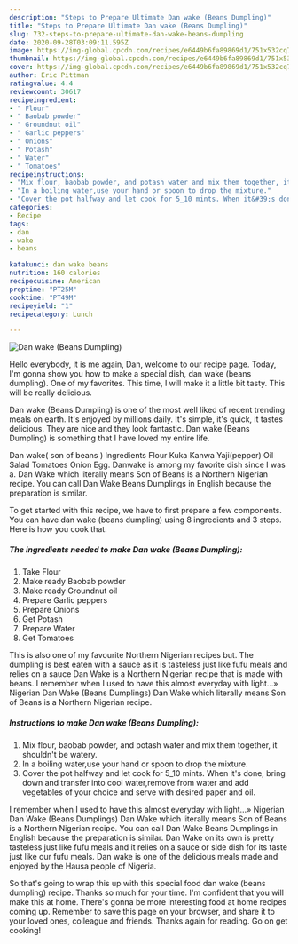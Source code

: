 ```yaml
---
description: "Steps to Prepare Ultimate Dan wake (Beans Dumpling)"
title: "Steps to Prepare Ultimate Dan wake (Beans Dumpling)"
slug: 732-steps-to-prepare-ultimate-dan-wake-beans-dumpling
date: 2020-09-28T03:09:11.595Z
image: https://img-global.cpcdn.com/recipes/e6449b6fa89869d1/751x532cq70/dan-wake-beans-dumpling-recipe-main-photo.jpg
thumbnail: https://img-global.cpcdn.com/recipes/e6449b6fa89869d1/751x532cq70/dan-wake-beans-dumpling-recipe-main-photo.jpg
cover: https://img-global.cpcdn.com/recipes/e6449b6fa89869d1/751x532cq70/dan-wake-beans-dumpling-recipe-main-photo.jpg
author: Eric Pittman
ratingvalue: 4.4
reviewcount: 30617
recipeingredient:
- " Flour"
- " Baobab powder"
- " Groundnut oil"
- " Garlic peppers"
- " Onions"
- " Potash"
- " Water"
- " Tomatoes"
recipeinstructions:
- "Mix flour, baobab powder, and potash water and mix them together, it shouldn&#39;t be watery."
- "In a boiling water,use your hand or spoon to drop the mixture."
- "Cover the pot halfway and let cook for 5_10 mints. When it&#39;s done, bring down and transfer into cool water,remove from water and add vegetables of your choice and serve with desired paper and oil."
categories:
- Recipe
tags:
- dan
- wake
- beans

katakunci: dan wake beans 
nutrition: 160 calories
recipecuisine: American
preptime: "PT25M"
cooktime: "PT49M"
recipeyield: "1"
recipecategory: Lunch

---
```



![Dan wake (Beans Dumpling)](https://img-global.cpcdn.com/recipes/e6449b6fa89869d1/751x532cq70/dan-wake-beans-dumpling-recipe-main-photo.jpg)

Hello everybody, it is me again, Dan, welcome to our recipe page. Today, I'm gonna show you how to make a special dish, dan wake (beans dumpling). One of my favorites. This time, I will make it a little bit tasty. This will be really delicious.

Dan wake (Beans Dumpling) is one of the most well liked of recent trending meals on earth. It's enjoyed by millions daily. It's simple, it's quick, it tastes delicious. They are nice and they look fantastic. Dan wake (Beans Dumpling) is something that I have loved my entire life.

Dan wake( son of beans ) Ingredients Flour Kuka Kanwa Yaji(pepper) Oil Salad Tomatoes Onion Egg. Danwake is among my favorite dish since I was a. Dan Wake which literally means Son of Beans is a Northern Nigerian recipe. You can call Dan Wake Beans Dumplings in English because the preparation is similar.


To get started with this recipe, we have to first prepare a few components. You can have dan wake (beans dumpling) using 8 ingredients and 3 steps. Here is how you cook that.

<!--inarticleads1-->

##### The ingredients needed to make Dan wake (Beans Dumpling):

1. Take  Flour
1. Make ready  Baobab powder
1. Make ready  Groundnut oil
1. Prepare  Garlic peppers
1. Prepare  Onions
1. Get  Potash
1. Prepare  Water
1. Get  Tomatoes


This is also one of my favourite Northern Nigerian recipes but. The dumpling is best eaten with a sauce as it is tasteless just like fufu meals and relies on a sauce Dan Wake is a Northern Nigerian recipe that is made with beans. I remember when I used to have this almost everyday with light…» Nigerian Dan Wake (Beans Dumplings) Dan Wake which literally means Son of Beans is a Northern Nigerian recipe. 

<!--inarticleads2-->

##### Instructions to make Dan wake (Beans Dumpling):

1. Mix flour, baobab powder, and potash water and mix them together, it shouldn&#39;t be watery.
1. In a boiling water,use your hand or spoon to drop the mixture.
1. Cover the pot halfway and let cook for 5_10 mints. When it&#39;s done, bring down and transfer into cool water,remove from water and add vegetables of your choice and serve with desired paper and oil.


I remember when I used to have this almost everyday with light…» Nigerian Dan Wake (Beans Dumplings) Dan Wake which literally means Son of Beans is a Northern Nigerian recipe. You can call Dan Wake Beans Dumplings in English because the preparation is similar. Dan Wake on its own is pretty tasteless just like fufu meals and it relies on a sauce or side dish for its taste just like our fufu meals. Dan wake is one of the delicious meals made and enjoyed by the Hausa people of Nigeria. 

So that's going to wrap this up with this special food dan wake (beans dumpling) recipe. Thanks so much for your time. I'm confident that you will make this at home. There's gonna be more interesting food at home recipes coming up. Remember to save this page on your browser, and share it to your loved ones, colleague and friends. Thanks again for reading. Go on get cooking!
